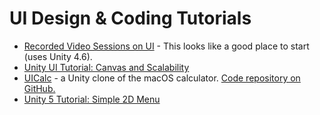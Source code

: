 # UI Design & Coding Tutorials

* [Recorded Video Sessions on UI](https://learn.unity.com/tutorial/live-sessions-on-ui) - This looks like a good place to start (uses Unity 4.6).
* [Unity UI Tutorial: Canvas and Scalability](https://cattrapstudios.com/blog/unity-ui-tutorial-canvas-and-scalability/)
* [UICalc](http://www.cwgtech.com/unityuitutorial/) - a Unity clone of the macOS calculator. [Code repository on GitHub.](https://github.com/cwgtech/UICalc)
* [Unity 5 Tutorial: Simple 2D Menu](https://www.octomangames.com/unity-tutorials/unity-5-tutorial-simple-2d-menu/)

